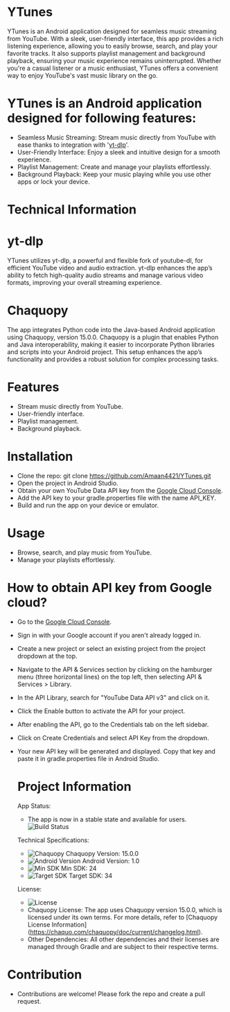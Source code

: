 # YTunes
YTunes is an Android application designed for seamless music streaming from YouTube. With a sleek, user-friendly interface, this app provides a rich listening experience, allowing you to easily browse, search, and play your favorite tracks. It also supports playlist management and background playback, ensuring your music experience remains uninterrupted. Whether you're a casual listener or a music enthusiast, YTunes offers a convenient way to enjoy YouTube's vast music library on the go.

# YTunes is an Android application designed for following features:

- Seamless Music Streaming: Stream music directly from YouTube with ease thanks to integration with '[yt-dlp](https://github.com/yt-dlp/yt-dlp)'.
- User-Friendly Interface: Enjoy a sleek and intuitive design for a smooth experience.
- Playlist Management: Create and manage your playlists effortlessly.
- Background Playback: Keep your music playing while you use other apps or lock your device.


# Technical Information

# yt-dlp
YTunes utilizes yt-dlp, a powerful and flexible fork of youtube-dl, for efficient YouTube video and audio extraction. yt-dlp enhances the app’s ability to fetch high-quality audio streams and manage various video formats, improving your overall streaming experience.

# Chaquopy
The app integrates Python code into the Java-based Android application using Chaquopy, version 15.0.0. Chaquopy is a plugin that enables Python and Java interoperability, making it easier to incorporate Python libraries and scripts into your Android project. This setup enhances the app’s functionality and provides a robust solution for complex processing tasks.


# Features

- Stream music directly from YouTube.
- User-friendly interface.
- Playlist management.
- Background playback.


# Installation

- Clone the repo: git clone https://github.com/Amaan4421/YTunes.git
- Open the project in Android Studio.
- Obtain your own YouTube Data API key from the [Google Cloud Console](https://console.cloud.google.com/). 
- Add the API key to your gradle.properties file with the name API_KEY.
- Build and run the app on your device or emulator.


# Usage

- Browse, search, and play music from YouTube.
- Manage your playlists effortlessly.


# How to obtain API key from Google cloud?

- Go to the [Google Cloud Console](https://console.cloud.google.com/).
- Sign in with your Google account if you aren't already logged in.
- Create a new project or select an existing project from the project dropdown at the top.
- Navigate to the API & Services section by clicking on the hamburger menu (three horizontal lines) on the top left, then selecting API & Services > Library.
- In the API Library, search for "YouTube Data API v3" and click on it.
- Click the Enable button to activate the API for your project.
- After enabling the API, go to the Credentials tab on the left sidebar.
- Click on Create Credentials and select API Key from the dropdown.
- Your new API key will be generated and displayed. Copy that key and paste it in gradle.properties file in Android Studio.


  # Project Information

  App Status:
  - The app is now in a stable state and available for users. ![Build Status](https://img.shields.io/badge/build-passing-brightgreen)
    

  Technical Specifications:
  - ![Chaquopy](https://img.shields.io/badge/chaquopy-v15.0.0-orange)  Chaquopy Version: 15.0.0
  - ![Android Version](https://img.shields.io/badge/android%20version-1.0-green)  Android Version: 1.0
  - ![Min SDK](https://img.shields.io/badge/min%20SDK-24-blue)  Min SDK: 24
  - ![Target SDK](https://img.shields.io/badge/target%20SDK-34-blue)  Target SDK: 34


  License:
  - ![License](https://img.shields.io/badge/license-MIT-blue)
  - Chaquopy License: The app uses Chaquopy version 15.0.0, which is licensed under its own terms. For more details, refer to [Chaquopy License Information]    (https://chaquo.com/chaquopy/doc/current/changelog.html).
  - Other Dependencies: All other dependencies and their licenses are managed through Gradle and are subject to their respective terms.


# Contribution 

- Contributions are welcome! Please fork the repo and create a pull request.
